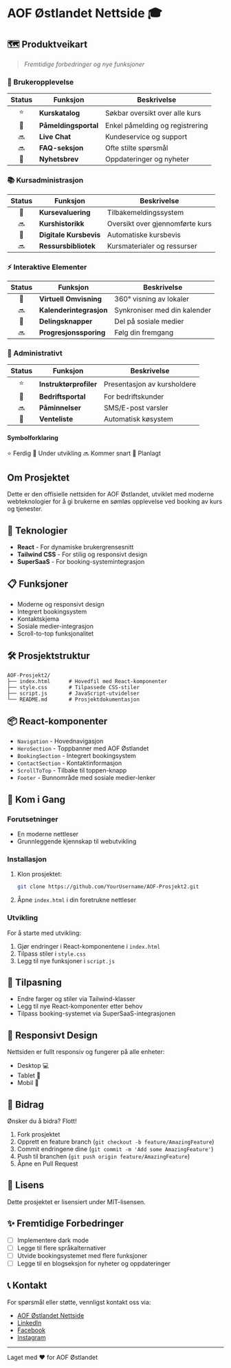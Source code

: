 # AOF Østlandet Nettside 🎓

## 🗺️ Produktveikart
> *Fremtidige forbedringer og nye funksjoner*

### 🎯 Brukeropplevelse
| Status | Funksjon | Beskrivelse |
|:------:|----------|-------------|
| ⭐ | **Kurskatalog** | Søkbar oversikt over alle kurs |
| 🔄 | **Påmeldingsportal** | Enkel påmelding og registrering |
| 🔜 | **Live Chat** | Kundeservice og support |
| 🔜 | **FAQ-seksjon** | Ofte stilte spørsmål |
| 📅 | **Nyhetsbrev** | Oppdateringer og nyheter |

### 📚 Kursadministrasjon
| Status | Funksjon | Beskrivelse |
|:------:|----------|-------------|
| 🔄 | **Kursevaluering** | Tilbakemeldingssystem |
| 🔜 | **Kurshistorikk** | Oversikt over gjennomførte kurs |
| 📅 | **Digitale Kursbevis** | Automatiske kursbevis |
| 🔜 | **Ressursbibliotek** | Kursmaterialer og ressurser |

### ⚡ Interaktive Elementer
| Status | Funksjon | Beskrivelse |
|:------:|----------|-------------|
| 🔄 | **Virtuell Omvisning** | 360° visning av lokaler |
| 🔜 | **Kalenderintegrasjon** | Synkroniser med din kalender |
| 📅 | **Delingsknapper** | Del på sosiale medier |
| 🔜 | **Progresjonssporing** | Følg din fremgang |

### 🔧 Administrativt
| Status | Funksjon | Beskrivelse |
|:------:|----------|-------------|
| ⭐ | **Instruktørprofiler** | Presentasjon av kursholdere |
| 🔄 | **Bedriftsportal** | For bedriftskunder |
| 🔜 | **Påminnelser** | SMS/E-post varsler |
| 📅 | **Venteliste** | Automatisk køsystem |

#### Symbolforklaring
⭐ Ferdig
🔄 Under utvikling
🔜 Kommer snart
📅 Planlagt

## Om Prosjektet
Dette er den offisielle nettsiden for AOF Østlandet, utviklet med moderne webteknologier for å gi brukerne en sømløs opplevelse ved booking av kurs og tjenester.

## 🚀 Teknologier
- **React** - For dynamiske brukergrensesnitt
- **Tailwind CSS** - For stilig og responsivt design
- **SuperSaaS** - For booking-systemintegrasjon

## 📋 Funksjoner
- Moderne og responsivt design
- Integrert bookingsystem
- Kontaktskjema
- Sosiale medier-integrasjon
- Scroll-to-top funksjonalitet

## 🛠️ Prosjektstruktur
```
AOF-Prosjekt2/
├── index.html      # Hovedfil med React-komponenter
├── style.css       # Tilpassede CSS-stiler
├── script.js       # JavaScript-utvidelser
└── README.md       # Prosjektdokumentasjon
```

## 📦 React-komponenter
- `Navigation` - Hovednavigasjon
- `HeroSection` - Toppbanner med AOF Østlandet
- `BookingSection` - Integrert bookingsystem
- `ContactSection` - Kontaktinformasjon
- `ScrollToTop` - Tilbake til toppen-knapp
- `Footer` - Bunnområde med sosiale medier-lenker

## 🚀 Kom i Gang

### Forutsetninger
- En moderne nettleser
- Grunnleggende kjennskap til webutvikling

### Installasjon
1. Klon prosjektet:
   ```bash
   git clone https://github.com/YourUsername/AOF-Prosjekt2.git
   ```
2. Åpne `index.html` i din foretrukne nettleser

### Utvikling
For å starte med utvikling:
1. Gjør endringer i React-komponentene i `index.html`
2. Tilpass stiler i `style.css`
3. Legg til nye funksjoner i `script.js`

## 🔧 Tilpasning
- Endre farger og stiler via Tailwind-klasser
- Legg til nye React-komponenter etter behov
- Tilpass booking-systemet via SuperSaaS-integrasjonen

## 📱 Responsivt Design
Nettsiden er fullt responsiv og fungerer på alle enheter:
- Desktop 💻
- Tablet 📱
- Mobil 📱

## 🤝 Bidrag
Ønsker du å bidra? Flott! 
1. Fork prosjektet
2. Opprett en feature branch (`git checkout -b feature/AmazingFeature`)
3. Commit endringene dine (`git commit -m 'Add some AmazingFeature'`)
4. Push til branchen (`git push origin feature/AmazingFeature`)
5. Åpne en Pull Request

## 📝 Lisens
Dette prosjektet er lisensiert under MIT-lisensen.

## ✨ Fremtidige Forbedringer
- [ ] Implementere dark mode
- [ ] Legge til flere språkalternativer
- [ ] Utvide bookingsystemet med flere funksjoner
- [ ] Legge til en blogseksjon for nyheter og oppdateringer

## 📞 Kontakt
For spørsmål eller støtte, vennligst kontakt oss via:
- [AOF Østlandet Nettside](https://www.aof.no)
- [LinkedIn](#)
- [Facebook](#)
- [Instagram](#)

---
Laget med ❤️ for AOF Østlandet